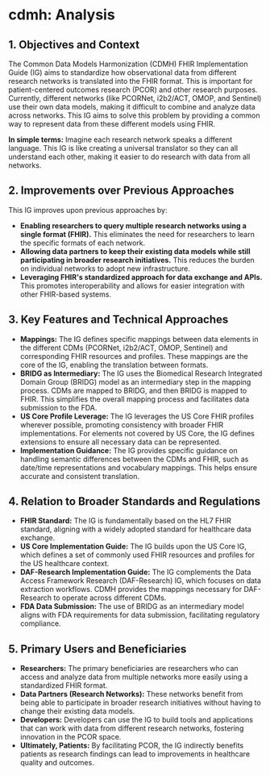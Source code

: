 # cdmh: Analysis

## 1. Objectives and Context

The Common Data Models Harmonization (CDMH) FHIR Implementation Guide (IG) aims to standardize how observational data from different research networks is translated into the FHIR format. This is important for patient-centered outcomes research (PCOR) and other research purposes. Currently, different networks (like PCORNet, i2b2/ACT, OMOP, and Sentinel) use their own data models, making it difficult to combine and analyze data across networks. This IG aims to solve this problem by providing a common way to represent data from these different models using FHIR.

**In simple terms:** Imagine each research network speaks a different language. This IG is like creating a universal translator so they can all understand each other, making it easier to do research with data from all networks.

## 2. Improvements over Previous Approaches

This IG improves upon previous approaches by:

* **Enabling researchers to query multiple research networks using a single format (FHIR).** This eliminates the need for researchers to learn the specific formats of each network.
* **Allowing data partners to keep their existing data models while still participating in broader research initiatives.** This reduces the burden on individual networks to adopt new infrastructure.
* **Leveraging FHIR's standardized approach for data exchange and APIs.** This promotes interoperability and allows for easier integration with other FHIR-based systems.

## 3. Key Features and Technical Approaches

* **Mappings:** The IG defines specific mappings between data elements in the different CDMs (PCORNet, i2b2/ACT, OMOP, Sentinel) and corresponding FHIR resources and profiles. These mappings are the core of the IG, enabling the translation between formats.
* **BRIDG as Intermediary:** The IG uses the Biomedical Research Integrated Domain Group (BRIDG) model as an intermediary step in the mapping process. CDMs are mapped to BRIDG, and then BRIDG is mapped to FHIR. This simplifies the overall mapping process and facilitates data submission to the FDA.
* **US Core Profile Leverage:** The IG leverages the US Core FHIR profiles wherever possible, promoting consistency with broader FHIR implementations. For elements not covered by US Core, the IG defines extensions to ensure all necessary data can be represented.
* **Implementation Guidance:** The IG provides specific guidance on handling semantic differences between the CDMs and FHIR, such as date/time representations and vocabulary mappings. This helps ensure accurate and consistent translation.

## 4. Relation to Broader Standards and Regulations

* **FHIR Standard:** The IG is fundamentally based on the HL7 FHIR standard, aligning with a widely adopted standard for healthcare data exchange.
* **US Core Implementation Guide:** The IG builds upon the US Core IG, which defines a set of commonly used FHIR resources and profiles for the US healthcare context.
* **DAF-Research Implementation Guide:** The IG complements the Data Access Framework Research (DAF-Research) IG, which focuses on data extraction workflows. CDMH provides the mappings necessary for DAF-Research to operate across different CDMs.
* **FDA Data Submission:** The use of BRIDG as an intermediary model aligns with FDA requirements for data submission, facilitating regulatory compliance.

## 5. Primary Users and Beneficiaries

* **Researchers:** The primary beneficiaries are researchers who can access and analyze data from multiple networks more easily using a standardized FHIR format.
* **Data Partners (Research Networks):** These networks benefit from being able to participate in broader research initiatives without having to change their existing data models.
* **Developers:** Developers can use the IG to build tools and applications that can work with data from different research networks, fostering innovation in the PCOR space.
* **Ultimately, Patients:** By facilitating PCOR, the IG indirectly benefits patients as research findings can lead to improvements in healthcare quality and outcomes. 
